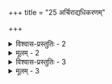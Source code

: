 +++
title = "25 अर्चिराद्यधिकरणम्"

+++

<details><summary>विश्वास-प्रस्तुतिः - 2</summary>

2.शाखाभेदेषु भिन्नां गतिमुपनिषदोऽधीयते तन्मुमुक्षोः  
विद्यावैषम्यनीत्या गतिरपि विषमा न व्यवस्थार्चिरादेः।  
नैतत्सर्वत्र तैस्तैरिह तदिदमिति प्रत्यभिज्ञानसिद्धौ  
भाव्यं न्यूनाधिकत्वप्रभृति निखिलमप्यत्र सिद्धाविरुद्धम्॥
</details>

<details><summary>मूलम् - 2</summary>

2.शाखाभेदेषु भिन्नां गतिमुपनिषदोऽधीयते तन्मुमुक्षोः  
विद्यावैषम्यनीत्या गतिरपि विषमा न व्यवस्थार्चिरादेः।  
नैतत्सर्वत्र तैस्तैरिह तदिदमिति प्रत्यभिज्ञानसिद्धौ  
भाव्यं न्यूनाधिकत्वप्रभृति निखिलमप्यत्र सिद्धाविरुद्धम्॥
</details>


<details><summary>विश्वास-प्रस्तुतिः - 3</summary>

3.चैद्यादीनामयोध्यास्थिरचरजनुषां पुण्डरीकादिकानां  
भीष्मादीनामुपास्तिक्रमभवविभवव्यूहलोकस्थितानाम् ।  
धातॄणां तत्सुतानामिधिकृतिविगमे ब्रह्मसम्प्रेप्सताम-  
प्यन्येषां प्रस्थितिस्सा शितपृथुमतिभिश्चिन्तनीया यथार्हम्॥
</details>

<details><summary>मूलम् - 3</summary>

3.चैद्यादीनामयोध्यास्थिरचरजनुषां पुण्डरीकादिकानां  
भीष्मादीनामुपास्तिक्रमभवविभवव्यूहलोकस्थितानाम् ।  
धातॄणां तत्सुतानामिधिकृतिविगमे ब्रह्मसम्प्रेप्सताम-  
प्यन्येषां प्रस्थितिस्सा शितपृथुमतिभिश्चिन्तनीया यथार्हम्॥
</details>